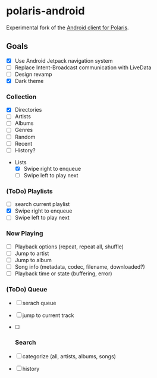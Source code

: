# polaris-android
Experimental fork of the [Android client for Polaris](https://github.com/agersant/polaris-android).

## Goals
- [x] Use Android Jetpack navigation system
- [ ] Replace Intent-Broadcast communication with LiveData
- [ ] Design revamp
- [x] Dark theme

### Collection
- [x] Directories
- [ ] Artists
- [ ] Albums
- [ ] Genres
- [ ] Random
- [ ] Recent
- [ ] History?
- Lists
  - [x] Swipe right to enqueue
  - [ ] Swipe left to play next

### (ToDo) Playlists
- [ ] search current playlist
- [x] Swipe right to enqueue
- [ ] Swipe left to play next

### Now Playing
- [ ] Playback options (repeat, repeat all, shuffle)
- [ ] Jump to artist
- [ ] Jump to album
- [ ] Song info (metadata, codec, filename, downloaded?)
- [ ] Playback time or state (buffering, error)

### (ToDo) Queue
- [ ] serach queue
- [ ] jump to current track

- [ ] ### Search
- [ ] categorize (all, artists, albums, songs)
- [ ] history
